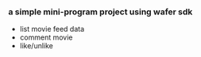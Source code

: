 ### a simple mini-program project using wafer sdk

- list movie feed data
- comment movie
- like/unlike
